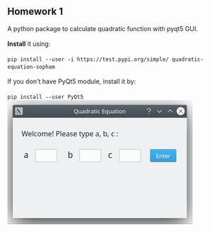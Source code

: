 ## Homework 1
A python package to calculate quadratic function with pyqt5 GUI.
<br>
<br>
<b>Install</b> it using:
<br>
<br>`pip install --user -i https://test.pypi.org/simple/ quadratic-equation-sopham`
<br>
<br> If you don't have PyQt5 module, install it by:
<br>
<br> `pip install --user PyQt5`
<br> ![screenshot 1](/hw1/screenshot1.png)

